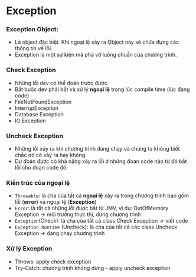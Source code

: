 # Exception
### Exception Object:
- Là object đặc biệt. Khi ngoại lệ xảy ra Ọbject này sẽ chứa đựng các thông tin về lỗi.
- Exception là một sự kiện mà phá vỡ luồng chuẩn của chương trình.
### Check Exception 
- Những lỗi dev có thể đoán trước được.
- Bắt buộc dev phải bắt và xử lý **ngoại lệ** trong lúc compile time (lúc đang code)
- FileNotFoundException
- InterrupException
- Database Exception
- IO Exception
### Uncheck Exception
- Những lỗi xảy ra khi chương trình đang chạy và chúng ta không biết chắc nó có xảy ra hay không
- Dự đoán được có khả năng xảy ra lỗi ở những đoạn code nào từ đó bắt lỗi cho đoạn code đó.

### Kiến trúc của ngoại lệ 
- `Throwable`: là cha của tất cả **ngoại lệ** xảy ra trong chương trình bao gồm lỗi (**error**) và ngoại lệ (**Exception**)
- `Error`: là tất cả những lỗi được bắt từ JMV, ví dụ: OutOfMemory Exception -> môi trường thực thi, dừng chương trình
- `Exception`(Check): là cha của tất cả class Check Exception -> viết code
- `Exception Runtime` (Uncheck): là cha của tất cả các class Uncheck Exception -> đang chạy chương trình
### Xử lý Exception 
- Throws: apply check exception
- Try-Catch: chương trình không dừng - apply uncheck exception